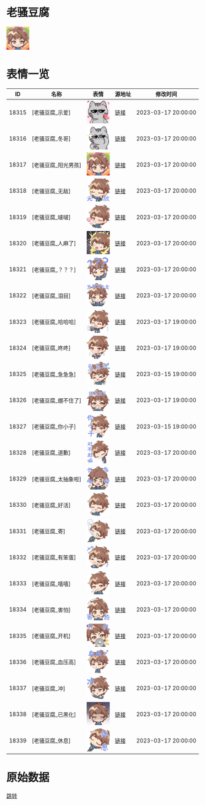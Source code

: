 # 老骚豆腐

<img src="./cover.png" height="60" alt="cover" />

# 表情一览

|ID|名称|表情|源地址|修改时间|
|----|----|----|----|----|
|18315|[老骚豆腐_示爱]|<img src="./pic/018315_%5B老骚豆腐_示爱%5D.png" height="60" alt="示爱"/>|[链接](https://i0.hdslb.com/bfs/garb/9baecce93d13af190923b39d5442081f72ab9b1e.png)|2023-03-17 20:00:00|
|18316|[老骚豆腐_冬哥]|<img src="./pic/018316_%5B老骚豆腐_冬哥%5D.png" height="60" alt="冬哥"/>|[链接](https://i0.hdslb.com/bfs/garb/826a9ed461583cf102403fea3d3f1b86f2ac2ea6.png)|2023-03-17 20:00:00|
|18317|[老骚豆腐_阳光男孩]|<img src="./pic/018317_%5B老骚豆腐_阳光男孩%5D.png" height="60" alt="阳光男孩"/>|[链接](https://i0.hdslb.com/bfs/garb/29decb6414d8f3f5449468cfcd5725a6a186fd75.png)|2023-03-17 20:00:00|
|18318|[老骚豆腐_无敌]|<img src="./pic/018318_%5B老骚豆腐_无敌%5D.png" height="60" alt="无敌"/>|[链接](https://i0.hdslb.com/bfs/garb/715d4bb5d31460e12857376846a241803160a334.png)|2023-03-17 20:00:00|
|18319|[老骚豆腐_啵啵]|<img src="./pic/018319_%5B老骚豆腐_啵啵%5D.png" height="60" alt="啵啵"/>|[链接](https://i0.hdslb.com/bfs/garb/f742cf72955147cf21de8836c12604f1fe48ae84.png)|2023-03-17 20:00:00|
|18320|[老骚豆腐_人麻了]|<img src="./pic/018320_%5B老骚豆腐_人麻了%5D.png" height="60" alt="人麻了"/>|[链接](https://i0.hdslb.com/bfs/garb/609ba31feb08e090388e0ab80e1be66258d0a575.png)|2023-03-17 20:00:00|
|18321|[老骚豆腐_？？？]|<img src="./pic/018321_%5B老骚豆腐_？？？%5D.png" height="60" alt="？？？"/>|[链接](https://i0.hdslb.com/bfs/garb/836e8d529923c8c3591b3093424646b8333c4db2.png)|2023-03-17 20:00:00|
|18322|[老骚豆腐_泪目]|<img src="./pic/018322_%5B老骚豆腐_泪目%5D.png" height="60" alt="泪目"/>|[链接](https://i0.hdslb.com/bfs/garb/8c8b43dbf8eb0738d7e9d4c653a8e0076d6d5bde.png)|2023-03-17 20:00:00|
|18323|[老骚豆腐_哈哈哈]|<img src="./pic/018323_%5B老骚豆腐_哈哈哈%5D.png" height="60" alt="哈哈哈"/>|[链接](https://i0.hdslb.com/bfs/garb/7e787042cdaffb413a49668c9db083826be2560e.png)|2023-03-17 19:00:00|
|18324|[老骚豆腐_咚咚]|<img src="./pic/018324_%5B老骚豆腐_咚咚%5D.png" height="60" alt="咚咚"/>|[链接](https://i0.hdslb.com/bfs/garb/cadec39143c8537cdb41625350e1031f863210d3.png)|2023-03-17 19:00:00|
|18325|[老骚豆腐_急急急]|<img src="./pic/018325_%5B老骚豆腐_急急急%5D.png" height="60" alt="急急急"/>|[链接](https://i0.hdslb.com/bfs/garb/dd2ef3a855facef89ae49e2a0aedfc24b1e2b0b0.png)|2023-03-15 19:00:00|
|18326|[老骚豆腐_绷不住了]|<img src="./pic/018326_%5B老骚豆腐_绷不住了%5D.png" height="60" alt="绷不住了"/>|[链接](https://i0.hdslb.com/bfs/garb/3ccd633b863cd16c59b2e85c25c0a2453924b76c.png)|2023-03-17 19:00:00|
|18327|[老骚豆腐_你小子]|<img src="./pic/018327_%5B老骚豆腐_你小子%5D.png" height="60" alt="你小子"/>|[链接](https://i0.hdslb.com/bfs/garb/a5fbb12465059ae3b3f7358ba32a16460c4d957b.png)|2023-03-15 19:00:00|
|18328|[老骚豆腐_道歉]|<img src="./pic/018328_%5B老骚豆腐_道歉%5D.png" height="60" alt="道歉"/>|[链接](https://i0.hdslb.com/bfs/garb/cc1fcef3ea6c17b38b577effa0f210e013c99d8b.png)|2023-03-17 20:00:00|
|18329|[老骚豆腐_太抽象啦]|<img src="./pic/018329_%5B老骚豆腐_太抽象啦%5D.png" height="60" alt="太抽象啦"/>|[链接](https://i0.hdslb.com/bfs/garb/b763c044ab9ba9f550df221d04e1a9a569405ac4.png)|2023-03-17 20:00:00|
|18330|[老骚豆腐_好活]|<img src="./pic/018330_%5B老骚豆腐_好活%5D.png" height="60" alt="好活"/>|[链接](https://i0.hdslb.com/bfs/garb/7794967e2bc34ca471e2257d3bd5298f6e130588.png)|2023-03-17 20:00:00|
|18331|[老骚豆腐_寄]|<img src="./pic/018331_%5B老骚豆腐_寄%5D.png" height="60" alt="寄"/>|[链接](https://i0.hdslb.com/bfs/garb/c91b3bf611098150ae53692876dc47129f2c9d5e.png)|2023-03-17 20:00:00|
|18332|[老骚豆腐_有笨蛋]|<img src="./pic/018332_%5B老骚豆腐_有笨蛋%5D.png" height="60" alt="有笨蛋"/>|[链接](https://i0.hdslb.com/bfs/garb/92036d592c64d13c7faf6004c52b939501b845d5.png)|2023-03-17 20:00:00|
|18333|[老骚豆腐_嘻嘻]|<img src="./pic/018333_%5B老骚豆腐_嘻嘻%5D.png" height="60" alt="嘻嘻"/>|[链接](https://i0.hdslb.com/bfs/garb/31e685f4636fcfd5675d1b66861b4cbccd45c49e.png)|2023-03-17 20:00:00|
|18334|[老骚豆腐_害怕]|<img src="./pic/018334_%5B老骚豆腐_害怕%5D.png" height="60" alt="害怕"/>|[链接](https://i0.hdslb.com/bfs/garb/488f46ffc0bf72d20b9811337de37a4dc2c4dcc2.png)|2023-03-17 20:00:00|
|18335|[老骚豆腐_开机]|<img src="./pic/018335_%5B老骚豆腐_开机%5D.png" height="60" alt="开机"/>|[链接](https://i0.hdslb.com/bfs/garb/c6320b6cdd7d5338ccd6573f39f8f0d553237dcc.png)|2023-03-17 20:00:00|
|18336|[老骚豆腐_血压高]|<img src="./pic/018336_%5B老骚豆腐_血压高%5D.png" height="60" alt="血压高"/>|[链接](https://i0.hdslb.com/bfs/garb/8e1f9d4468ce8c602755144b23e56a9755129c7d.png)|2023-03-17 20:00:00|
|18337|[老骚豆腐_冲]|<img src="./pic/018337_%5B老骚豆腐_冲%5D.png" height="60" alt="冲"/>|[链接](https://i0.hdslb.com/bfs/garb/21067e02ea5fc6b81ac5db6bf8c7b34ea22e78f8.png)|2023-03-17 20:00:00|
|18338|[老骚豆腐_已黑化]|<img src="./pic/018338_%5B老骚豆腐_已黑化%5D.png" height="60" alt="已黑化"/>|[链接](https://i0.hdslb.com/bfs/garb/d026259610df896de9185790301988ad5d06740b.png)|2023-03-17 20:00:00|
|18339|[老骚豆腐_休息]|<img src="./pic/018339_%5B老骚豆腐_休息%5D.png" height="60" alt="休息"/>|[链接](https://i0.hdslb.com/bfs/garb/203ad5b82ab39395d574e0a4e962b3f9bcc5c13a.png)|2023-03-17 20:00:00|

# 原始数据

[跳转](./raw.json)

